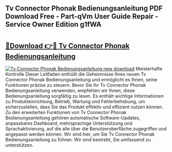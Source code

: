 ## Tv Connector Phonak Bedienungsanleitung PDF Download Free - Part-qVm User Guide Repair - Service Owner Edition g1fWA

# <h2><a href="http://df4mso.blite.top/?on=Tv+Connector+Phonak+Bedienungsanleitung">🔗Download 👉🔴 Tv Connector Phonak Bedienungsanleitung</a></h2>

[![Tv Connector Phonak Bedienungsanleitung new download](https://i.imgur.com/lujVjoI.png)](http://df4mso.blite.top/?on=Tv+Connector+Phonak+Bedienungsanleitung)
Meisterhafte Kontrolle Dieser Leitfaden enthüllt die Geheimnisse Ihres neuen Tv Connector Phonak Bedienungsanleitung und ermöglicht es Ihnen, seine Funktionen präzise zu steuern. Bevor Sie Ihr Tv Connector Phonak Bedienungsanleitung verwenden, empfehlen wir Ihnen, diese Bedienungsanleitung sorgfältig zu lesen. Es enthält wichtige Informationen zu Produkteinrichtung, Betrieb, Wartung und Fehlerbehebung, um sicherzustellen, dass Sie das Produkt effektiv und effizient nutzen können. Zu den erweiterten Funktionen von Tv Connector Phonak Bedienungsanleitung gehören automatische Software-Updates, anpassbares Dashboard, mehrsprachige Unterstützung und Sprachaktivierung, auf die alle über die Benutzeroberfläche zugegriffen und angepasst werden können. Wir sind hier, um Sie Tv Connector Phonak Bedienungsanleitung zu führen. Wir sind bestrebt, Sie umfassend zu unterstützen.
